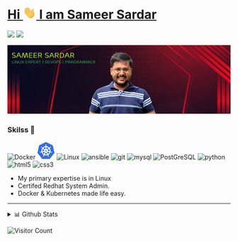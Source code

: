 # [Hi <img src="https://raw.githubusercontent.com/ABSphreak/ABSphreak/master/gifs/Hi.gif" width="30px"> I am Sameer Sardar](https://ayushirawat.com/)
[<img height="30" src="https://img.shields.io/badge/twitter-%231DA1F2.svg?&style=for-the-badge&logo=twitter&logoColor=white" />][twitter]
[<img height="30" src="https://img.shields.io/badge/linkedin-blue.svg?&style=for-the-badge&logo=linkedin&logoColor=white" />][LinkedIn]

![alt text](https://github.com/sameer615/sameer615/blob/main/cover-git.jpg)


### Skilss 🧰

<p align="left">
<img src="https://cdn3.iconfinder.com/data/icons/logos-and-brands-adobe/512/97_Docker-512.png" alt="Docker" width="40" height="40"/>
<img src="https://github.com/kubernetes/kubernetes/blob/master/logo/logo_with_border.svg" alt="Docker" width="40" height="40"/>
 <img src="https://png2.cleanpng.com/sh/e82f3c05253ac070534e8dc236d16692/L0KzQYi4UsE4N5I8TpGAYUO6Q7LoVshjO2g8S5C6NkC7Q4i4VsE2OWQ6TqoEM0S4R4G5TwBvbz==/5a373aa68b3773.1608371615135689345702.png" alt="Linux" width="40" height="40"/> 
 <img src="https://banner2.cleanpng.com/20180419/tre/kisspng-ansible-openshift-g2-technology-group-logo-configu-special-event-5ad8472b8c22b9.981464891524123435574.jpg" alt="ansible" height="40"/> 
 <img src="https://www.vectorlogo.zone/logos/git-scm/git-scm-icon.svg" alt="git" width="40" height="40"/> 
<img src="https://i.pinimg.com/originals/50/f1/58/50f1582a95bdac10f1c3fa295c8b947b.png" alt="mysql" width="40" height="40"/>
<img src="https://upload.wikimedia.org/wikipedia/commons/2/29/Postgresql_elephant.svg" alt="PostGreSQL" width="40" height="40"/>
<img src="https://cdn3.iconfinder.com/data/icons/logos-and-brands-adobe/512/267_Python-512.png" alt="python" width="40" height="40"/> 
<img src="https://upload.wikimedia.org/wikipedia/commons/thumb/6/61/HTML5_logo_and_wordmark.svg/512px-HTML5_logo_and_wordmark.svg.png" alt="html5" height="40"/> 
<img src="https://upload.wikimedia.org/wikipedia/commons/thumb/d/d5/CSS3_logo_and_wordmark.svg/1200px-CSS3_logo_and_wordmark.svg.png" alt="css3" height="40"/> 

 

</p>

 

* My primary expertise is in Linux
* Certifed Redhat System Admin.
* Docker & Kubernetes made life easy.

---


 <details>
<summary>📊 Github Stats</summary>

<p align="center"> <img src="https://github-readme-stats.vercel.app/api?username=sameer615&show_icons=true&theme=gotham" alt="Sameer Sardar | Stats" />

</details>


 ![Visitor Count](https://profile-counter.glitch.me/{sameer615}/count.svg)


[twitter]: https://twitter.com/sameer_sardar00
[gmail]: mail://sameersardar2410@gmail.com
[linkedin]: https://www.linkedin.com/in/sameer615
[Facebook]: https://www.facebook.com/sameer615

<!--<h3 align="center">Show some &nbsp;❤️&nbsp; by starring some of the repositories!</h3> -->
